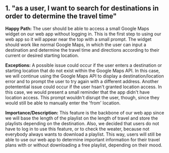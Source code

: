 ## 1. "as a user, I want to search for destinations in order to determine the travel time"

**Happy Path:** The user should be able to access a small Google Maps widget on our web app without logging in. This is the first step to using our web app so it will appear near the top with a small prompt. The widget should work like normal Google Maps, in which the user can input a destination and determine the travel time and directions according to their current or desired starting location. 


**Exceptions:** A possible issue could occur if the user enters a destination or starting location that do not exist within the Google Maps API. In this case, we will continue using the Google Maps API to display a destination/location error and to prompt the user to try again with a different address. Another potentential issue could occur if the user hsan't granted location access. In this case, we would present a small reminder that the app didn't have location access. This prompt wouldn't disrupt the user, though, since they would still be able to manually enter the 'from' location.

**Importance/Description:** This feature is the backbone of our web app since we will base the length of the playlist on the length of travel and store the playlists depending on the destination. Also, we decided that users do not have to log in to use this feature, or to check the weater, because not everybody always wants to download a playlist. This way, users will still be able to use our web app to determine important information for their travel plans with or without downloading a free playlist, depending on their mood. 

